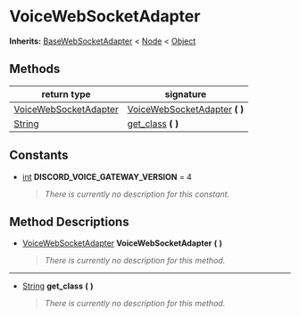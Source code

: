   
# VoiceWebSocketAdapter
  
**Inherits:** [BaseWebSocketAdapter](./class_basewebsocketadapter.md) < [Node](https://docs.godotengine.org/en/3.5/classes/class_node.html) < [Object](https://docs.godotengine.org/en/3.5/classes/class_object.html)  
  
  
## Methods
  
| return type                                                             | signature                                                           |
|-------------------------------------------------------------------------|---------------------------------------------------------------------|
| [VoiceWebSocketAdapter](./class_voicewebsocketadapter.md)               | [VoiceWebSocketAdapter](#method-VoiceWebSocketAdapter) **(**  **)** |
| [String](https://docs.godotengine.org/en/3.5/classes/class_string.html) | [get\_class](#method-get-class) **(**  **)**                        |  
  
## Constants
  
- <a name="constant-DISCORD-VOICE-GATEWAY-VERSION"></a>[int](https://docs.godotengine.org/en/3.5/classes/class_int.html) **DISCORD\_VOICE\_GATEWAY\_VERSION** = 4  
  
	> *There is currently no description for this constant.*
  
  
## Method Descriptions
  
- <a name="method-VoiceWebSocketAdapter"></a>[VoiceWebSocketAdapter](./class_voicewebsocketadapter.md) **VoiceWebSocketAdapter** **(**  **)**  
  
	> *There is currently no description for this method.*  
________________

- <a name="method-get-class"></a>[String](https://docs.godotengine.org/en/3.5/classes/class_string.html) **get\_class** **(**  **)**  
  
	> *There is currently no description for this method.*
  
